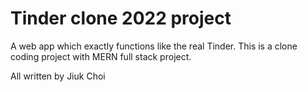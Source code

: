 # Tinder clone 2022 project

A web app which exactly functions like the real Tinder. This is a clone coding project with MERN full stack project.

All written by Jiuk Choi
